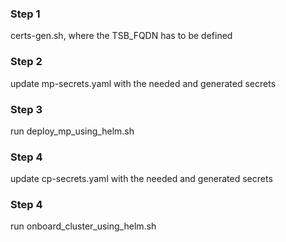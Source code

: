 ### Step 1
certs-gen.sh, where the TSB_FQDN has to be defined

### Step 2 
update mp-secrets.yaml with the needed and generated secrets

### Step 3
run deploy_mp_using_helm.sh

### Step 4
update cp-secrets.yaml with the needed and generated secrets

### Step 4
run onboard_cluster_using_helm.sh
